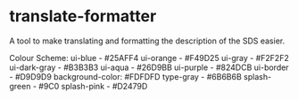 # translate-formatter
A tool to make translating and formatting the description of the SDS easier.

Colour Scheme:
ui-blue - #25AFF4
ui-orange - #F49D25
ui-gray - #F2F2F2
ui-dark-gray - #B3B3B3
ui-aqua - #26D9BB
ui-purple - #824DCB
ui-border - #D9D9D9
background-color: #FDFDFD
type-gray - #6B6B6B
splash-green - #9C0
splash-pink - #D2479D
